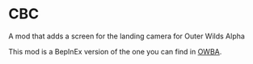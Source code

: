 # CBC
A mod that adds a screen for the landing camera for Outer Wilds Alpha

This mod is a BepInEx version of the one you can find in  [OWBA](https://github.com/ShoosGun/OWBA).

